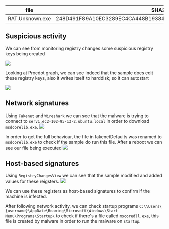 
| file            | SHA256                                                           | Detection                                                                                                     |
| --------------- | ---------------------------------------------------------------- | ------------------------------------------------------------------------------------------------------------- |
| RAT.Unknown.exe | 248D491F89A10EC3289EC4CA448B19384464329C442BAC395F680C4F3A345C8C | [41/72](https://www.virustotal.com/gui/file/248d491f89a10ec3289ec4ca448b19384464329c442bac395f680c4f3a345c8c) |


## Suspicious activity 
We can see from monitoring registry changes some suspicious registry keys being created

![](https://i.imgur.com/qKrG3SK.png)

Looking at Procdot graph, we can see indeed that the sample does edit these registry keys, also it writes itself to harddisk; so it can autostart

![](https://i.imgur.com/GO6zFIJ.png)


## Network signatures
Using `Fakenet` and `Wireshark` we can see that the malware is trying to connect to `serv1.ec2-102-95-13-2.ubuntu.local` in order to download `msdcorelib.exe`.
![](https://i.imgur.com/slMCBBc.png)

In order to get the full behaviour, the file in fakenetDefaults was renamed to `msdcorelib.exe` to check if the sample do run this file. After a reboot we can see our file being executed
![](https://i.imgur.com/L5fXOF8.png)

## Host-based signatures

Using `RegistryChangesView` we can see that the sample modified and added values for these reigsters.
![](https://i.imgur.com/keKSRBK.png)

We can use these registers as host-based signatures to confirm if the machine is infected.

After following network activity, we can check startup programs 
`C:\\Users\{username}\AppDate\Roaming\Microsoft\Windows\Start Menu\Programs\Startup\`
to check if there's a file called `mscoredll.exe`, this file is created by malware in order to run the malware on `startup`.